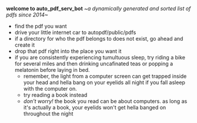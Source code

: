 **welcome to auto_pdf_serv_bot**
*~a dynamically generated and sorted list of pdfs since 2014~*

* find the pdf you want 
* drive your little internet car to autopdf/public/pdfs 
* if a directory for who the pdf belongs to does not exist, go ahead and create it
* drop that pdf right into the place you want it
* if you are consistently experiencing tumultuous sleep, try riding a bike for several miles and then drinking uncafinated teas or popping a melatonin before laying in bed.
	* remember, the light from a computer screen can get trapped inside your head and hella bang on your eyelids all night if you fall asleep with the computer on. 
	* try reading a book instead
	* *don't worry!* the book you read can be about computers. as long as it's actually a book, your eyelids won't get hella banged on throughout the night